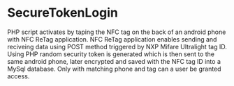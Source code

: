 # SecureTokenLogin
PHP script activates by taping the NFC tag on the back of an android phone with NFC ReTag application. NFC ReTag application enables sending and reciveing data using POST method triggered by NXP Mifare Ultralight tag ID. Using PHP random security token is generated which is then sent to the same android phone, later encrypted and saved with the NFC tag ID into a MySql database. Only with matching phone and tag can a user be granted access. 

